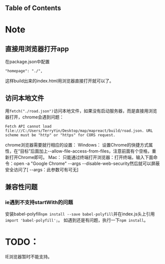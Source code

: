 ## Table of Contents

# Note
## 直接用浏览器打开app
在package.json中配置
```
"homepage": "./",
```
这样build出来的index.html用浏览器直接打开就可以了。

## 访问本地文件
用```fetch("./road.json")```访问本地文件，如果没有启动服务器，而是直接用浏览器打开，chrome会遇到问题：
```
Fetch API cannot load file:///C:/Users/TerryYin/Desktop/map/mapreact/build/road.json. URL scheme must be "http" or "https" for CORS request.
```
chrome浏览器需要就行相应的设置：
Windows：
设置Chrome的快捷方式属性，在“目标”后面加上--allow-file-access-from-files，注意前面有个空格，重新打开Chrome即可。
Mac：
只能通过终端打开浏览器：打开终端，输入下面命令：open -a "Google Chrome" --args --disable-web-security然后就可以屏蔽安全访问了[ --args：此参数可有可无]

## 兼容性问题
### ie遇到不支持startWith的问题
安装babel-polyfill```npm install --save babel-polyfill```并在index.js头上引用```import 'babel-polyfill';```。
如遇到还是有问题，执行一下```npm install```。


# TODO：
IE浏览器暂时不能支持。
